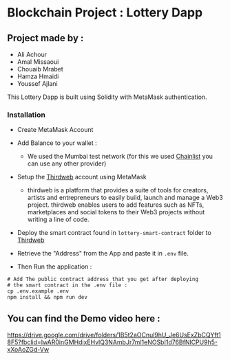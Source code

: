 # Blockchain Project : Lottery Dapp
## Project made by :

* Ali Achour
* Amal Missaoui
* Chouaib Mrabet
* Hamza Hmaidi
* Youssef Ajlani


This Lottery Dapp is built using Solidity with MetaMask authentication.


### Installation
- Create MetaMask Account
- Add Balance to your wallet :
    - We used the Mumbai test network (for this we used [Chainlist](https://chainlist.org/) you can use any other provider)
- Setup the [Thirdweb](https://thirdweb.com/) account using MetaMask 
    - thirdweb is a platform that provides a suite of tools for creators, artists and entrepreneurs to easily build, launch and manage a Web3 project. thirdweb enables users to add features such as NFTs, marketplaces and social tokens to their Web3 projects without writing a line of code.

- Deploy the smart contract found in `lottery-smart-contract` folder to [Thirdweb](https://thirdweb.com/) 

- Retrieve the "Address" from the App and paste it in `.env` file.

- Then Run the application :
```shell
# Add The public contract address that you get after deploying 
# the smart contract in the .env file :
cp .env.example .env
npm install && npm run dev
```

## You can find the Demo video here :

https://drive.google.com/drive/folders/1B5t2aOCnul9hU_Je6UsExZbCQYft18F5?fbclid=IwAR0inGMHdixEHvlQ3NAmbJr7ml1eNOSbI1d76BfNlCPU9h5-xXoAoZGd-Vw
